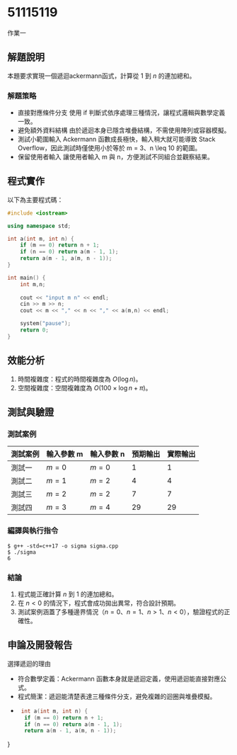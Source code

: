 # 51115119

作業一

## 解題說明

本題要求實現一個遞迴ackermann函式，計算從 $1$ 到 $n$ 的連加總和。

### 解題策略

- 直接對應條件分支
使用 if 判斷式依序處理三種情況，讓程式邏輯與數學定義一致。
- 避免額外資料結構
由於遞迴本身已隱含堆疊結構，不需使用陣列或容器模擬。
- 測試小範圍輸入
Ackermann 函數成長極快，輸入稍大就可能導致 Stack Overflow，因此測試時僅使用小於等於 m = 3、n \leq 10 的範圍。
- 保留使用者輸入
讓使用者輸入 m 與 n，方便測試不同組合並觀察結果。


## 程式實作

以下為主要程式碼：

```cpp
#include <iostream>

using namespace std;

int a(int m, int n) {
    if (m == 0) return n + 1;
    if (n == 0) return a(m - 1, 1);
    return a(m - 1, a(m, n - 1));
}

int main() {
    int m,n;
    
    cout << "input m n" << endl;
    cin >> m >> n;
    cout << m << "," << n << "," << a(m,n) << endl;

    system("pause");
    return 0;
}
```

## 效能分析

1. 時間複雜度：程式的時間複雜度為 $O(\log n)$。
2. 空間複雜度：空間複雜度為 $O(100\times \log n + \pi)$。

## 測試與驗證

### 測試案例

| 測試案例 | 輸入參數 m | 輸入參數 n | 預期輸出 | 實際輸出 |
|----------|--------------|---------|----------|---------|
| 測試一   | $m = 0$      | $m = 0$  | 1        |1       |
| 測試二   | $m = 1$      | $m = 2$ | 4        |4         |
| 測試三   | $m = 2$      |$m = 2$ | 7        | 7         |
| 測試四   | $m = 3$      | $m = 4$  |29       |29        |

### 編譯與執行指令

```shell
$ g++ -std=c++17 -o sigma sigma.cpp
$ ./sigma
6
```

### 結論

1. 程式能正確計算 $n$ 到 $1$ 的連加總和。  
2. 在 $n < 0$ 的情況下，程式會成功拋出異常，符合設計預期。  
3. 測試案例涵蓋了多種邊界情況（$n = 0$、$n = 1$、$n > 1$、$n < 0$），驗證程式的正確性。

## 申論及開發報告

選擇遞迴的理由
- 符合數學定義：Ackermann 函數本身就是遞迴定義，使用遞迴能直接對應公式。
- 程式簡潔：遞迴能清楚表達三種條件分支，避免複雜的迴圈與堆疊模擬。
- ```cpp
   int a(int m, int n) {
    if (m == 0) return n + 1;
    if (n == 0) return a(m - 1, 1);
    return a(m - 1, a(m, n - 1));
}
  ```
